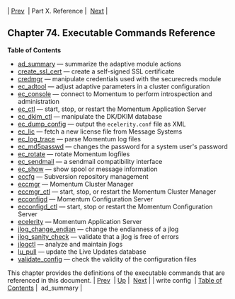 | [Prev](console_commands.write_config)  | Part X. Reference |  [Next](executable.ad_summary) |
## Chapter 74. Executable Commands Reference
**Table of Contents**

* [ad_summary](executable.ad_summary) — summarize the adaptive module actions
* [create_ssl_cert](executable.create_ssl_cert) — create a self-signed SSL certificate
* [credmgr](executable.credmgr) — manipulate credentials used with the securecreds module
* [ec_adtool](executable.ec_adtool) — adjust adaptive parameters in a cluster configuration
* [ec_console](executable.ec_console) — connect to Momentum to perform introspection and administration
* [ec_ctl](executable.ec_ctl) — start, stop, or restart the Momentum Application Server
* [ec_dkim_ctl](executable.ec_dkim_ctl) — manipulate the DK/DKIM database
* [ec_dump_config](executable.ec_dump_config) — output the `ecelerity.conf` file as XML
* [ec_lic](executable.ec_lic) — fetch a new license file from Message Systems
* [ec_log_trace](executable.ec_log_trace) — parse Momentum log files
* [ec_md5passwd](executable.ec_md5passwd) — changes the password for a system user's password
* [ec_rotate](executable.ec_rotate) — rotate Momentum logfiles
* [ec_sendmail](executable.ec_sendmail) — a sendmail compatibility interface
* [ec_show](executable.ec_show) — show spool or message information
* [eccfg](executable.eccfg) — Subversion repository management
* [eccmgr](executable.eccmgr) — Momentum Cluster Manager
* [eccmgr_ctl](executable.eccmgr_ctl) — start, stop, or restart the Momentum Cluster Manager
* [ecconfigd](executable.ecconfigd) — Momentum Configuration Server
* [ecconfigd_ctl](executable.ecconfigd_ctl) — start, stop or restart the Momentum Configuration Server
* [ecelerity](executable.ecelerity) — Momentum Application Server
* [jlog_change_endian](executable.jlog_change_endian) — change the endianness of a jlog
* [jlog_sanity_check](executable.jlog_sanity_check) — validate that a jlog is free of errors
* [jlogctl](executable.jlogctl) — analyze and maintain jlogs
* [lu_pull](executable.lu_pull) — update the Live Updates database
* [validate_config](executable.validate_config) — check the validity of the configuration files

This chapter provides the definitions of the executable commands that are referenced in this document.
| [Prev](console_commands.write_config)  | [Up](p.reference) |  [Next](executable.ad_summary) |
| write config  | [Table of Contents](index) |  ad_summary |
